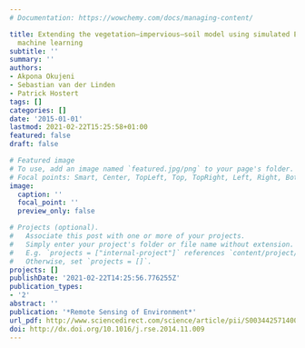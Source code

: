 ```yaml
---
# Documentation: https://wowchemy.com/docs/managing-content/

title: Extending the vegetation–impervious–soil model using simulated EnMAP data and
  machine learning
subtitle: ''
summary: ''
authors:
- Akpona Okujeni
- Sebastian van der Linden
- Patrick Hostert
tags: []
categories: []
date: '2015-01-01'
lastmod: 2021-02-22T15:25:58+01:00
featured: false
draft: false

# Featured image
# To use, add an image named `featured.jpg/png` to your page's folder.
# Focal points: Smart, Center, TopLeft, Top, TopRight, Left, Right, BottomLeft, Bottom, BottomRight.
image:
  caption: ''
  focal_point: ''
  preview_only: false

# Projects (optional).
#   Associate this post with one or more of your projects.
#   Simply enter your project's folder or file name without extension.
#   E.g. `projects = ["internal-project"]` references `content/project/deep-learning/index.md`.
#   Otherwise, set `projects = []`.
projects: []
publishDate: '2021-02-22T14:25:56.776255Z'
publication_types:
- '2'
abstract: ''
publication: '*Remote Sensing of Environment*'
url_pdf: http://www.sciencedirect.com/science/article/pii/S0034425714004507
doi: http://dx.doi.org/10.1016/j.rse.2014.11.009
---
```

